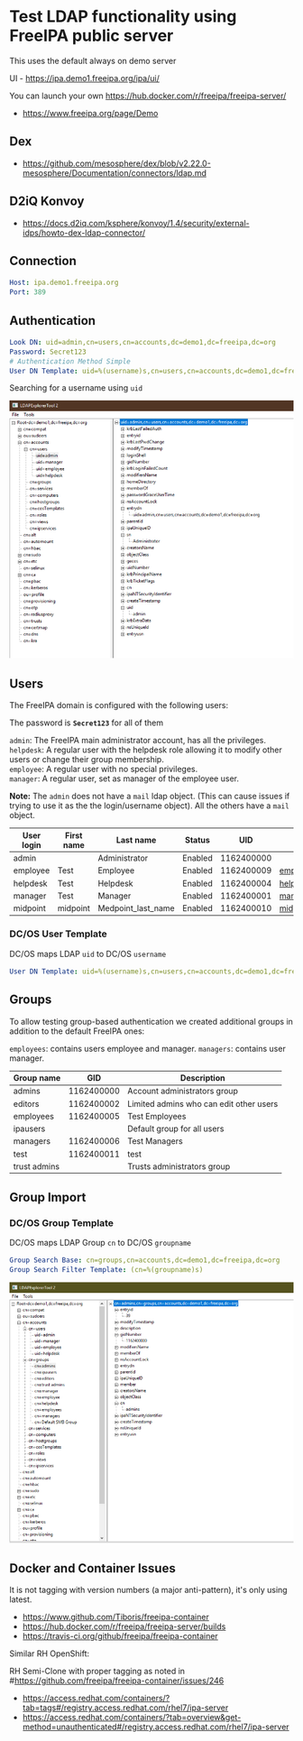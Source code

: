# Test LDAP functionality using FreeIPA public server 

This uses the default always on demo server

UI - https://ipa.demo1.freeipa.org/ipa/ui/  

You can launch your own https://hub.docker.com/r/freeipa/freeipa-server/

* https://www.freeipa.org/page/Demo

## Dex

* https://github.com/mesosphere/dex/blob/v2.22.0-mesosphere/Documentation/connectors/ldap.md

## D2iQ Konvoy

* https://docs.d2iq.com/ksphere/konvoy/1.4/security/external-idps/howto-dex-ldap-connector/

## Connection 

```yaml
Host: ipa.demo1.freeipa.org
Port: 389
```

## Authentication

```yaml
Look DN: uid=admin,cn=users,cn=accounts,dc=demo1,dc=freeipa,dc=org
Password: Secret123
# Authentication Method Simple
User DN Template: uid=%(username)s,cn=users,cn=accounts,dc=demo1,dc=freeipa,dc=org
```

Searching for a username using `uid`

![Searching for a username using `uid`](media/user-sn.png)

## Users

The FreeIPA domain is configured with the following users:

The password is **`Secret123`** for all of them

`admin`: The FreeIPA main administrator account, has all the privileges.  
`helpdesk`: A regular user with the helpdesk role allowing it to modify other users or change their group membership.  
`employee`: A regular user with no special privileges.  
`manager`: A regular user, set as manager of the employee user.  

**Note:** The `admin` does not have a `mail` ldap object. (This can cause issues if trying to use it as the the login/username object). All the others have a `mail` object.

|User login|	First name	|Last name	|Status	|UID	|Email address|
|---|---|---|---|---|---|
|admin||Administrator|Enabled|1162400000||
|employee|Test|Employee| Enabled|1162400009|employee@demo1.freeipa.org|
|helpdesk|Test|Helpdesk| Enabled|1162400004|helpdesk@demo1.freeipa.org|
|manager|Test|Manager| Enabled|1162400001|manager@demo1.freeipa.org|
|midpoint|midpoint|Medpoint_last_name| Enabled|1162400010|midpoint@demo1.freeipa.org|

### DC/OS User Template

DC/OS maps LDAP `uid` to DC/OS `username`

```yaml
User DN Template: uid=%(username)s,cn=users,cn=accounts,dc=demo1,dc=freeipa,dc=org
```

## Groups

To allow testing group-based authentication we created additional groups in addition to the default FreeIPA ones:

`employees`: contains users employee and manager.
`managers`: contains user manager.  

|Group name|	GID	|Description|
|---|---|---|
|admins|1162400000|Account administrators group|
|editors|1162400002|Limited admins who can edit other users|
|employees|1162400005|Test Employees|
|ipausers||Default group for all users|
|managers|1162400006|Test Managers|
|test|1162400011|test|
|trust admins||Trusts administrators group|

## Group Import

### DC/OS Group Template

DC/OS maps LDAP Group `cn` to DC/OS `groupname`

```yaml
Group Search Base: cn=groups,cn=accounts,dc=demo1,dc=freeipa,dc=org
Group Search Filter Template: (cn=%(groupname)s)
```

![Searching for a username using `cn`](media/group-cn.png)

## Docker and Container Issues

It is not tagging with version numbers (a major anti-pattern), it's only using latest.

* https://www.github.com/Tiboris/freeipa-container
* https://hub.docker.com/r/freeipa/freeipa-server/builds
* https://travis-ci.org/github/freeipa/freeipa-container

Similar RH OpenShift:  

RH Semi-Clone with proper tagging as noted in #https://github.com/freeipa/freeipa-container/issues/246  

* https://access.redhat.com/containers/?tab=tags#/registry.access.redhat.com/rhel7/ipa-server  
* https://access.redhat.com/containers/?tab=overview&get-method=unauthenticated#/registry.access.redhat.com/rhel7/ipa-server  
